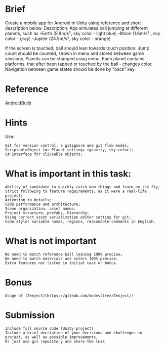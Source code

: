 # Brief

Create a mobile app for Android in Unity using reference and short description below. 
Description: App simulates ball jumping at different planets, such as
-Earth (9.8m/s²,  sky color - light blue)
-Moon (1.6m/s² , sky color - gray)
-Jupiter (24.5m/s², sky color - orange)

If the screen is touched, ball should lean towards touch position. Jump count should be counted, shown in menu and stored between game sessions. Planets can be changed using menu. Each planet contains platforms, that after been tapped or touched by the ball - changes color. Navigation between game states should be done by "back" key.

# Reference
  [AndroidBuild](https://github.com/Tokatak/Test-task/raw/master/Builds/DevChallenge.apk)


# Hints
Use:

    Git for version control, a gitignore and git flow model;
    ScriptableObject for Planet settings (gravity, sky color);
    C# interface for clickable objects;
    

# What is important in this task:

    Ability of candidate to quickly catch new things and learn on the fly;
    Strict following to feature requirements, as it were a real-life project;
    Attention to details;
    Code performance and architecture;
    Scene organization, asset names;
    Project structure, prefabs, hierarchy;
    Using correct asset serialization editor setting for git;
    Code style: variable names, regions, reasonable comments in English.
    
# What is not important

    No need to match reference ball leaning 100% precise;
    No need to match materials and colors 100% precise;
    Extra features not listed in initial task or bonus.


# Bonus 
    
    Usage of [Zenject](https://github.com/modesttree/Zenject/)
    
# Submission

    Include full source code (Unity project)
    Include a brief decription of your decisions and challenges in project, as well as possible improvements.
    Or just use git repository and share the lnik
    
